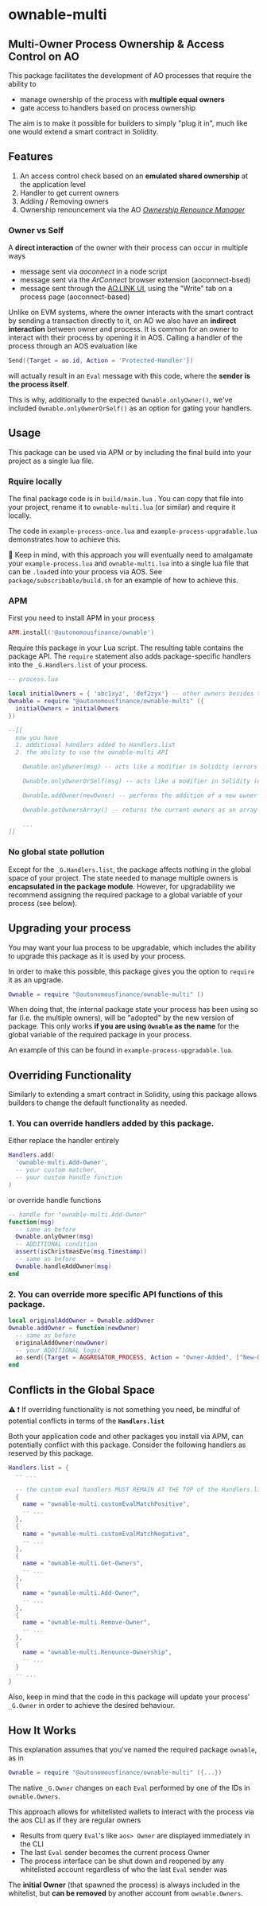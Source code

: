 # ownable-multi

## Multi-Owner Process Ownership & Access Control on AO

This package facilitates the development of AO processes that require the ability to

- manage ownership of the process with **multiple equal owners**
- gate access to handlers based on process ownership

The aim is to make it possible for builders to simply "plug it in", much like one would extend a smart contract in Solidity.

## Features

1. An access control check based on an **emulated shared ownership** at the application level
2. Handler to get current owners
3. Adding / Removing owners
4. Ownership renouncement via the AO [_Ownership Renounce Manager_](https://github.com/Autonomous-Finance/ao-ownership-renounce-manager)

### Owner vs Self

A **direct interaction** of the owner with their process can occur in multiple ways
- message sent via *aoconnect* in a node script
- message sent via the *ArConnect* browser extension (aoconnect-bsed)
- message sent through the [AO.LINK UI](https://ao.link), using the "Write" tab on a process page (aoconnect-based)

Unlike on EVM systems, where the owner interacts with the smart contract by sending a transaction directly to it, on AO we also have an **indirect interaction** between owner and process. It is common for an owner to interact with their process by opening it in AOS. Calling a handler of the process through an AOS evaluation like

```lua
Send({Target = ao.id, Action = 'Protected-Handler'})
```

will actually result in an `Eval` message with this code, where the **sender is the process itself**.

This is why, additionally to the expected `Ownable.onlyOwner()`, we've included `Ownable.onlyOwnerOrSelf()` as an option for gating your handlers.

## Usage

This package can be used via APM or by including the final build into your project as a single lua file.

### Rquire locally

The final package code is in `build/main.lua` . You can copy that file into your project, rename it to `ownable-multi.lua` (or similar) and require it locally.

The code in `example-process-once.lua` and `example-process-upgradable.lua` demonstrates how to achieve this. 

📝 Keep in mind, with this approach you will eventually need to amalgamate your `example-process.lua` and `ownable-multi.lua` into a single lua file that can be `.load`ed into your process via AOS. See `package/subscribable/build.sh` for an example of how to achieve this.

### APM 

First you need to install APM in your process

```lua
APM.install('@autonomousfinance/ownable')
```

Require this package in your Lua script. The resulting table contains the package API. The `require` statement also adds package-specific handlers into the `_G.Handlers.list` of your process.

```lua
-- process.lua

local initialOwners = { 'abc1xyz', 'def2zyx'} -- other owners besides the process deployer
Ownable = require "@autonomousfinance/ownable-multi" ({
  initialOwners = initialOwners
})

--[[ 
  now you have 
  1. additional handlers added to Handlers.list
  2. the ability to use the ownable-multi API

    Ownable.onlyOwner(msg) -- acts like a modifier in Solidity (errors on negative result)

    Ownable.onlyOwnerOrSelf(msg) -- acts like a modifier in Solidity (errors on negative result)

    Ownable.addOwner(newOwner) -- performs the addition of a new owner

    Ownable.getOwnersArray() -- returns the current owners as an array

    ...
]]
```

### No global state pollution

Except for the `_G.Handlers.list`, the package affects nothing in the global space of your project. The state needed to manage multiple owners is **encapsulated in the package module**.
However, for upgradability we recommend assigning the required package to a global variable of your process (see below).

## Upgrading your process

You may want your lua process to be upgradable, which includes the ability to upgrade this package as it is used by your process. 

In order to make this possible, this package gives you the option to `require` it as an upgrade.
```lua
Ownable = require "@autonomousfinance/ownable-multi" ()
```
When doing that, the internal package state your process has been using so far (i.e. the multiple owners), will be "adopted" by the new version of package. This only works **if you are using `Ownable` as the name** for the global variable of the required package in your process.

An example of this can be found in `example-process-upgradable.lua`.

## Overriding Functionality

Similarly to extending a smart contract in Solidity, using this package allows builders to change the default functionality as needed.

### 1. You can override handlers added by this package.

Either replace the handler entirely
```lua
Handlers.add(
  'ownable-multi.Add-Owner',
  -- your custom matcher,
  -- your custom handle function
)
```

or override handle functions
```lua
-- handle for "ownable-multi.Add-Owner"
function(msg)
  -- same as before
  Ownable.onlyOwner(msg)
  -- ADDITIONAL condition
  assert(isChristmasEve(msg.Timestamp))
  -- same as before
  Ownable.handleAddOwner(msg)
end
```

### 2. You can override more specific API functions of this package.
```lua
local originalAddOwner = Ownable.addOwner
Ownable.addOwner = function(newOwner)
  -- same as before
  originalAddOwner(newOwner)
  -- your ADDITIONAL logic
  ao.send({Target = AGGREGATOR_PROCESS, Action = "Owner-Added", ["New-Owner"] = newOwner})
end
```

## Conflicts in the Global Space

⚠️ ❗️ If overriding functionality is not something you need, be mindful of potential conflicts in terms of the **`Handlers.list`**

Both your application code and other packages you install via APM, can potentially conflict with this package. Consider the following handlers as reserved by this package.

```lua
Handlers.list = {
  -- ...

  -- the custom eval handlers MUST REMAIN AT THE TOP of the Handlers.list
  { 
    name = "ownable-multi.customEvalMatchPositive",
    -- ... 
  },
  { 
    name = "ownable-multi.customEvalMatchNegative",
    -- ... 
  },
  { 
    name = "ownable-multi.Get-Owners", 
    -- ... 
  },
  { 
    name = "ownable-multi.Add-Owner", 
    -- ... 
  },
  { 
    name = "ownable-multi.Remove-Owner", 
    -- ... 
  },
  { 
    name = "ownable-multi.Renounce-Ownership", 
    -- ... 
  }
  -- ...
}
```

Also, keep in mind that the code in this package will update your process' `_G.Owner` in order to achieve the desired behaviour.

## How It Works

This explanation assumes that you've named the required package `ownable`, as in 
```lua
Ownable = require "@autonomousfinance/ownable-multi" ({...})
```

The native `_G.Owner` changes on each `Eval` performed by one of the IDs in `ownable.Owners`.

This approach allows for whitelisted wallets to interact with the process via the aos CLI as if they are regular owners
   - Results from query `Eval`'s like `aos> Owner` are displayed immediately in the CLI
   - The last `Eval` sender becomes the current process Owner
   - The process interface can be shut down and reopened by any whitelisted account regardless of who the last `Eval` sender was

The **initial Owner** (that spawned the process) is always included in the whitelist, but **can be removed** by another account from `ownable.Owners`.